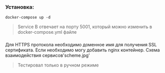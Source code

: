 ### Установка:
```
docker-compose up -d
```
> Service B отвечает на порту 5001, который можно изменить в docker-compose.yml файле
###
Для HTTPS протокола необходимо доменное имя для получения SSL сертификата.
Если необходимо могу добавить nginx контейнер.
Схема взаимодействия сервисов'scheme.jpg'
> Тестировал только в ручном режиме
